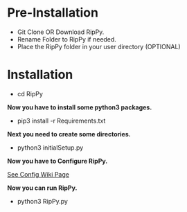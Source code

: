 # Pre-Installation
* Git Clone OR Download RipPy.
* Rename Folder to RipPy if needed.
* Place the RipPy folder in your user directory (OPTIONAL)

# Installation
* cd RipPy

**Now you have to install some python3 packages.**
* pip3 install -r Requirements.txt

**Next you need to create some directories.**

* python3 initialSetup.py

**Now you have to Configure RipPy.**

[See Config Wiki Page](https://github.com/Zachary24/RipPy/wiki/Configure-RipPy)

**Now you can run RipPy.**

* python3 RipPy.py

